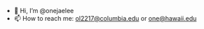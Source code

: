 - 👋 Hi, I’m @onejaelee
- 📫 How to reach me: ol2217@columbia.edu or one@hawaii.edu

<!---
onejaelee/onejaelee is a ✨ special ✨ repository because its `README.md` (this file) appears on your GitHub profile.
You can click the Preview link to take a look at your changes.
--->
